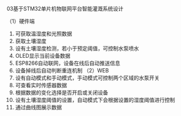 03基于STM32单片机物联网平台智能灌溉系统设计

（1）硬件端
1.	可获取温湿度和光照数据
2.	获取土壤湿度
3.	设有土壤湿度检测，若小于预定阈值，可控制水泵喷水
4.	OLED显示当前设备数据
5.	ESP8266自动联网，设备在线后自动推送信息
6.	设备掉线后自动判断重连机制
（2）WEB
1.	设有自动模式和手动模式，手动模式可控制两个区域的水泵开关
2.	可查看实时传感器数据
3.	根据数据的变化选择是否开启或关闭设备
4.	设有土壤湿度阈值的设置，自动模式下会根据设置的湿度阈值进行控制
5.	通过曲线图展示数据
